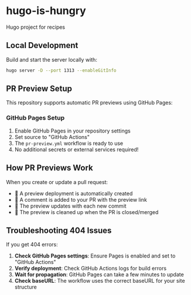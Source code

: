# hugo-is-hungry
Hugo project for recipes

## Local Development

Build and start the server locally with:

```bash
hugo server -D --port 1313 --enableGitInfo
```

## PR Preview Setup

This repository supports automatic PR previews using GitHub Pages:

### GitHub Pages Setup
1. Enable GitHub Pages in your repository settings
2. Set source to "GitHub Actions" 
3. The `pr-preview.yml` workflow is ready to use
4. No additional secrets or external services required!

## How PR Previews Work

When you create or update a pull request:
- 🚀 A preview deployment is automatically created
- 💬 A comment is added to your PR with the preview link  
- 🔄 The preview updates with each new commit
- 🧹 The preview is cleaned up when the PR is closed/merged

## Troubleshooting 404 Issues

If you get 404 errors:
1. **Check GitHub Pages settings**: Ensure Pages is enabled and set to "GitHub Actions"
2. **Verify deployment**: Check GitHub Actions logs for build errors  
3. **Wait for propagation**: GitHub Pages can take a few minutes to update
4. **Check baseURL**: The workflow uses the correct baseURL for your site structure
